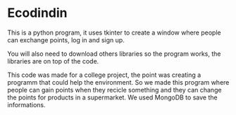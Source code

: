 # Ecodindin
This is a python program, it uses tkinter to create a window where people can exchange points, log in and sign up.


You will also need to download others libraries so the program works, the libraries are on top of the code.

This code was made for a college project, the point was creating a programm that could help the environment.
So we made this program where people can gain points when they recicle something and they can change the points 
for products in a supermarket. We used MongoDB to save the informations.

